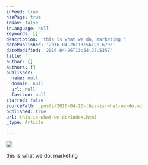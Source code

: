 ```yaml
---
inFeed: true
hasPage: true
inNav: false
inLanguage: null
keywords: []
description: 'this is what we do, marketing '
datePublished: '2016-04-26T13:56:28.670Z'
dateModified: '2016-04-26T13:54:27.535Z'
title: ''
author: []
authors: []
publisher:
  name: null
  domain: null
  url: null
  favicon: null
starred: false
sourcePath: _posts/2016-04-26-this-is-what-we-do.md
published: true
url: this-is-what-we-do/index.html
_type: Article

---
```

![](https://the-grid-user-content.s3-us-west-2.amazonaws.com/f31b29d6-63ee-41f5-af64-4aab15a1a0ca.jpg)

this is what we do, marketing